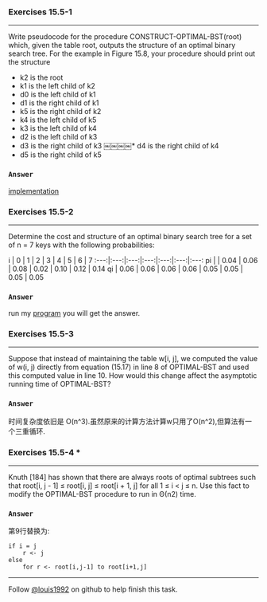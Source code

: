 ### Exercises 15.5-1
***

Write pseudocode for the procedure CONSTRUCT-OPTIMAL-BST(root) which, given the table root, outputs the structure of an optimal binary search tree. For the example in Figure 15.8, your procedure should print out the structure


* k2 is the root
* k1 is the left child of k2
* d0 is the left child of k1
* d1 is the right child of k1
* k5 is the right child of k2
* k4 is the left child of k5
* k3 is the left child of k4
* d2 is the left child of k3
* d3 is the right child of k3
￼￼￼￼* d4 is the right child of k4
* d5 is the right child of k5

### `Answer`
[implementation](./optimalBST.cpp)



### Exercises 15.5-2
***
Determine the cost and structure of an optimal binary search tree for a set of n = 7 keys with the following probabilities:

i | 0 | 1 | 2 | 3 | 4 | 5 | 6 | 7
:---:|:---:|:---:|:---:|:---:|:---:|:---:
pi | | 0.04 | 0.06 | 0.08 | 0.02 | 0.10 | 0.12 | 0.14
qi | 0.06 | 0.06 | 0.06 | 0.06 | 0.05 | 0.05 | 0.05 | 0.05

### `Answer`
run my [program](./optimalBST.cpp) you will get the answer.

### Exercises 15.5-3
***

Suppose that instead of maintaining the table w[i, j], we computed the value of w(i, j) directly from equation (15.17) in line 8 of OPTIMAL-BST and used this computed value in line 10. How would this change affect the asymptotic running time of OPTIMAL-BST?

### `Answer`

时间复杂度依旧是 O(n^3).虽然原来的计算方法计算w只用了O(n^2),但算法有一个三重循环.
		
### Exercises 15.5-4 *
***
Knuth [184] has shown that there are always roots of optimal subtrees such that root[i, j - 1] ≤ root[i, j] ≤ root[i + 1, j] for all 1 ≤ i < j ≤ n. Use this fact to modify the OPTIMAL-BST procedure to run in Θ(n2) time.

### `Answer`
第9行替换为:

	if i = j
		r <- j
	else
		for r <- root[i,j-1] to root[i+1,j]

***
Follow [@louis1992](https://github.com/gzc) on github to help finish this task.

